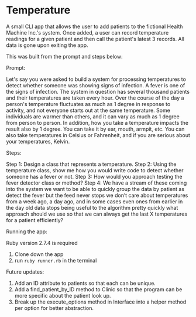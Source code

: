 # Temperature

A small CLI app that allows the user to add patients to the fictional Health Machine Inc.'s system. Once added, a user can record temperature readings for a given patient and then call the patient's latest 3 records. All data is gone upon exiting the app.

This was built from the prompt and steps below:

Prompt:

Let's say you were asked to build a system for processing temperatures to detect whether someone was showing signs of infection. A fever is one of the signs of infection. The system in question has several thousand patients and their temperatures are taken every hour. Over the course of the day a person's temperature fluctuates as much as 1 degree in response to activity, and not everyone starts out at the same temperature. Some individuals are warmer than others, and it can vary as much as 1 degree from person to person. In addition, how you take a temperature impacts the result also by 1 degree. You can take it by ear, mouth, armpit, etc. You can also take temperatures in Celsius or Fahrenheit, and if you are serious about your temperatures, Kelvin.

Steps:

Step 1: Design a class that represents a temperature.
Step 2: Using the temperature class, show me how you would write code to detect whether someone has a fever or not.
Step 3: How would you approach testing the fever detector class or method?
Step 4: We have a stream of these coming into the system we want to be able to quickly group the data by patient as detect the fever but the feed never stops we don’t care about temperatures from a week ago, a day ago, and in some cases even ones from earlier in the day old data stops being useful to the algorithm pretty quickly what approach should we use so that we can always get the last X temperatures for a patient efficiently?

Running the app:

Ruby version 2.7.4 is required

1. Clone down the app
2. run `ruby runner.rb` in the terminal

Future updates:

1. Add an ID attribute to patients so that each can be unique.
2. Add a find_patient_by_ID method to Clinic so that the program can be more specific about the patient look up.
3. Break up the execute_options method in Interface into a helper method per option for better abstraction.